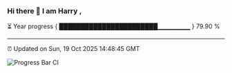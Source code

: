 ### Hi there 👋 I am Harry , 

⏳ Year progress { ███████████████████████▁▁▁▁▁▁▁ } 79.90 %

---

⏰ Updated on Sun, 19 Oct 2025 14:48:45 GMT

![Progress Bar CI](https://github.com/duykhang68/duykhang68/workflows/Progress%20Bar%20CI/badge.svg)

